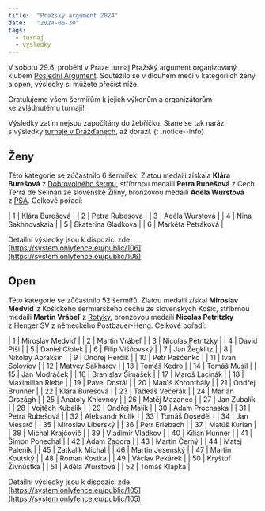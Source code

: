 ```yaml
---
title:  "Pražský argument 2024"
date:   "2024-06-30"
tags:
  - turnaj
  - výsledky
---
```

V&nbsp;sobotu 29.6. proběhl v&nbsp;Praze turnaj Pražský argument organizovaný klubem [Poslední Argument](/kluby/posledni-argument).
Soutěžilo se v&nbsp;dlouhém meči v&nbsp;kategoriích ženy a open, výsledky si můžete přečíst níže.

Gratulujeme všem šermířům k&nbsp;jejich výkonům a organizátorům ke&nbsp;zvládnutému turnaji!

Výsledky zatím nejsou započítány do&nbsp;žebříčku.
Stane se tak naráz s&nbsp;výsledky [turnaje v Drážďanech](/novinky/uspech-v-drazdanech), až dorazí.
{: .notice--info}

## Ženy

Této kategorie se zúčastnilo 6 šermířek.
Zlatou medaili získala **Klára Burešová** z&nbsp;[Dobrovolného šermu](/kluby/dobrovolny-serm), stříbrnou medaili **Petra Rubešová** z&nbsp;Cech Terra de&nbsp;Selinan ze&nbsp;slovenské Žiliny, bronzovou medaili **Adéla Wurstová** z&nbsp;[PSA](/kluby/psa).
Celkové pořadí:

| 1 | Klára Burešová |
| 2 | Petra Rubesova |
| 3 | Adéla Wurstová |
| 4 | Nina Sakhnovskaia |
| 5 | Ekaterina Gladkova |
| 6 | Markéta Petráková |

Detailní výsledky jsou k&nbsp;dispozici zde: [https://system.onlyfence.eu/public/106](https://system.onlyfence.eu/public/106)

## Open

Této kategorie se zůčastnilo 52 šermířů.
Zlatou medaili získal **Miroslav Medviď** z&nbsp;Košického šermiarského cechu ze&nbsp;slovenských Košic, stříbrnou medaili **Martin Vrábeľ** z&nbsp;[Rotyky](/kluby/rotyka), bronzovou medaili **Nicolas Petritzky** z&nbsp;Henger SV z&nbsp;německého Postbauer-Heng.
Celkové pořadí:

| 1 | Miroslav Medviď |
| 2 | Martin Vrábeľ |
| 3 | Nicolas Petritzky |
| 4 | David Piši |
| 5 | Daniel Ciolek |
| 6 | Filip Višňovský |
| 7 | Jan Žegklitz |
| 8 | Nikolay Apraksin |
| 9 | Ondřej Herčík |
| 10 | Petr Paščenko |
| 11 | Ivan Soloviov |
| 12 | Matvey Sakharov |
| 13 | Tomáš Kedro |
| 14 | Tomáš Musil |
| 15 | Jan Modráček |
| 16 | Branislav Šimášek |
| 17 | Maroš Lacinák |
| 18 | Maximilian Riebe |
| 19 | Pavel Dostál |
| 20 | Matúš Koronthály |
| 21 | Ondřej Brunner |
| 22 | Klára Burešová |
| 23 | Tadeáš Večeřák |
| 24 | Marián Országh |
| 25 | Anatoly Khlevnoy |
| 26 | Matěj Mazanec |
| 27 | Jan Zubalík |
| 28 | Vojtěch Kubalík |
| 29 | Ondřej Malík |
| 30 | Adam Prochaska |
| 31 | Petra Rubešová |
| 32 | Aleksandr Kulik |
| 33 | Tomáš Doseděl |
| 34 | Jan Mesarč |
| 35 | Miroslav Liberský |
| 36 | Petr Erlebach |
| 37 | Matúš Kurian |
| 38 | Michal Krajčovič |
| 39 | Vladimir Vladkov |
| 40 | Kilian Hunner |
| 41 | Šimon Ponechal |
| 42 | Adam Zagora |
| 43 | Martin Černý |
| 44 | Matej Palenik |
| 45 | Zatkalík Michal |
| 46 | Martin Jesenský |
| 47 | Martin Koutský |
| 48 | Roman Kostka |
| 49 | Václav Pekárek |
| 50 | Kryštof Živnůstka |
| 51 | Adéla Wurstová |
| 52 | Tomáš Klapka |

Detailní výsledky jsou k&nbsp;dispozici zde: [https://system.onlyfence.eu/public/105](https://system.onlyfence.eu/public/105)